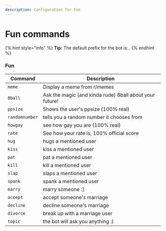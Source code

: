 ```yaml
---
description: Configuration for Fun
---
```


# Fun commands

{% hint style="info" %}
**Tip:** The default prefix for the bot is:`.`
{% endhint %}

### Fun

| Command         | Description                                             |
| --------------- | ------------------------------------------------------- |
| `meme`          | Display a meme from r/memes                             |
| `8ball`         | Ask the magic (and kinda rude) 8ball about your future! |
| `ppsize`        | Shows the user's ppsize (100% real)                     |
| `randomnumber`  | tells you a random number it chooses from               |
| `howgay`        | see how gay you are (100% real)                         |
| `rate`          | See how your rate is, 100% official score               |
| `hug`           | hugs a mentioned user                                   |
| `kiss`          | kiss a mentioned user                                   |
| `pat`           | pat a mentioned user                                    |
| `kill`          | kill a mentioned user                                   |
| `slap`          | slaps a mentioned user                                  |
| `spank`         | spank a mentioned user                                  |
| `marry`         | marry someone :]                                        |
| `accept`        | accept someone's marriage                               |
| `decline`       | decline someone's marriage                              |
| `divorce`       | break up with a marriage user                           |
| `topic`         | the bot will ask you anything :)                        |
